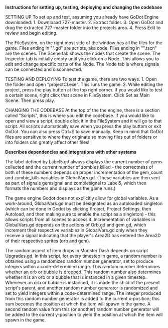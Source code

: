 **Instructions for setting up, testing, deploying and changing the codebase**

SETTING UP
To set up and test, assuming you already have GoDot Engine downloaded:
    1. Downloaad 727-master.
    2. Extract folder.
    3. Open GoDot and drag the extracted 727-master folder into the projects area.
    4. Press Edit to review and begin editing.
    
The FileSystem, on the right most side of the window has all the files for the game. Files ending in "".gd" are scripts, aka code. Files ending in "".tscn" are the scenes.
The Scene tab shows the nodes that create the scene.
The Inspector tab is initially empty until you click on a Node. This allows you to edit and change specific parts of the Node. 
The Node tab is where signals can be connected and disconnected.

TESTING AND DEPLOYING
To test the game, there are two ways.
    1. Open the folder and open "projectCI.exe". This runs the game.
    2. While editing the project, press the play button at the top right corner. 
        If you would like to test a certain scene, right click that scene in FileSystem. Click Set as Main Scene. Then press play.
        
CHANGING THE CODEBASE
At the top of the the engine, there is a section called "Scripts", this is where you edit the codebase. If you would like to open and view a script, double click it in the FileSystem and it will go to that script.
All scripts automatically save when you press the play buttom or exit GoDot. You can also press Ctrl+S to save manually.
Keep in mind that GoDot files are sensitive to where they originate so moving files out of folders or into folders can greatly affect other files!

**Describes dependencies and integrations with other systems**

The label defined by Label5.gd always displays the current number of gems collected and the current number of zombies killed - the correctness of both of these numbers depends on proper incrementation of the gem_count and zombie_kills variables in GlobalVars.gd. (These variables are then sent as part of signals gemsignal and zombiesignal to Label5, which then formats the numbers and displays as the game runs.)

The game engine Godot does not explicitly allow for global variables.  As a work-around, GlobalVars.gd must be designated as an autoloaded singleton (which can be done in Godot by clicking Project, Project Settings, then Autoload, and then making sure to enable the script as a singleton) - this allows scripts from all scenes to access it.  Incrementation of variables in GlobalVars.gd depends on the actions of Orb.gd and gem.gd, which increment their respective variables in GlobalVars.gd only when they receive a signal indicating that the player's Area2D has entered the Area2D of their respective sprites (orb and gem).

The random aspect of item drops in Monster Dash depends on script Upgrades.gd.  In this script, for every timestep in game, a random number is obtained using a randomized random number generator, set to produce integers within a code-determined range.  This random number determines whether an orb or bubble is dropped.
This random number also determines whether it is an orb or a bubble that is instanced in a given timestep.  Whenever an orb or bubble is instanced, it is made the child of the present script's parent, and another random number generator is randomized and set to yield integers within a code-determined range. The integer produced from this random number generator is added to the current x-position; this sum becomes the position at which the item will spawn in the game.  A second random value from this (or another) random number generator will be added to the current y-position to yield the position at which the item will spawn in the game.
